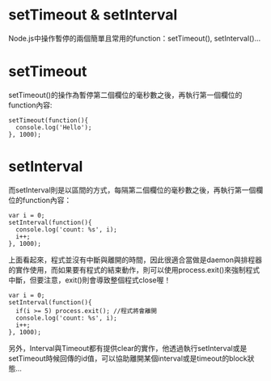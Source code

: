 setTimeout & setInterval
====

Node.js中操作暫停的兩個簡單且常用的function：setTimeout(), setInterval()...

# setTimeout

setTimeout()的操作為暫停第二個欄位的毫秒數之後，再執行第一個欄位的function內容:

```
setTimeout(function(){
  console.log('Hello');
}, 1000);
```

# setInterval

而setInterval則是以區間的方式，每隔第二個欄位的毫秒數之後，再執行第一個欄位的function內容：

```
var i = 0;
setInterval(function(){
  console.log('count: %s', i);
  i++;
}, 1000);
```

上面看起來，程式並沒有中斷與離開的時間，因此很適合當做是daemon與排程器的實作使用，而如果要有程式的結束動作，則可以使用process.exit()來強制程式中斷，但要注意，exit()則會導致整個程式close喔！

```
var i = 0;
setInterval(function(){
  if(i >= 5) process.exit(); //程式將會離開
  console.log('count: %s', i);
  i++;
}, 1000);
```

另外，Interval與Timeout都有提供clear的實作，他透過執行setInterval或是setTimeout時候回傳的id值，可以協助離開某個interval或是timeout的block狀態...

<pre class="code" data-js="basic/loop/loop3.js"></pre>